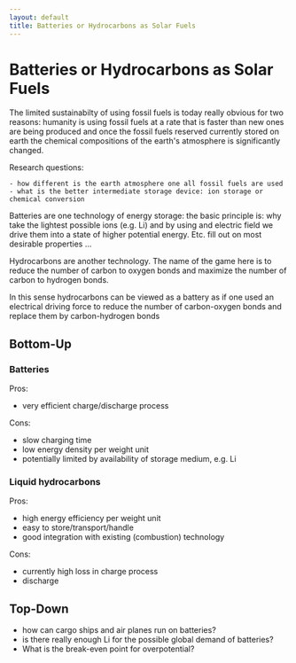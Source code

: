 ```yaml
---
layout: default
title: Batteries or Hydrocarbons as Solar Fuels
---
```


# Batteries or Hydrocarbons as Solar Fuels

The limited sustainabilty of using fossil fuels is today really obvious for two reasons:
humanity is using fossil fuels at a rate that is faster than new ones are being produced
and once the fossil fuels reserved currently stored on earth the chemical compositions
of the earth's atmosphere is significantly changed.

Research questions:

    - how different is the earth atmosphere one all fossil fuels are used
    - what is the better intermediate storage device: ion storage or chemical conversion

Batteries are one technology of energy storage: the basic principle is: why take the
lightest possible ions (e.g. Li) and by using and electric field we drive them into
a state of higher potential energy. Etc. fill out on most desirable properties ...

Hydrocarbons are another technology. The name of the game here is to reduce the
number of carbon to oxygen bonds and maximize the number of carbon to hydrogen bonds.

In this sense hydrocarbons can be viewed as a battery as if one used an electrical driving
force to reduce the number of carbon-oxygen bonds and replace them by carbon-hydrogen bonds



## Bottom-Up
### Batteries

Pros:

- very efficient charge/discharge process

Cons:

- slow charging time
- low energy density per weight unit
- potentially limited by availability of storage medium, e.g. Li


### Liquid hydrocarbons

Pros:

- high energy efficiency per weight unit
- easy to store/transport/handle
- good integration with existing (combustion) technology

Cons:

- currently high loss in charge process
- discharge 


## Top-Down

- how can cargo ships and air planes run on batteries?
- is there really enough Li for the possible global demand of batteries?
- What is the break-even point for overpotential?

